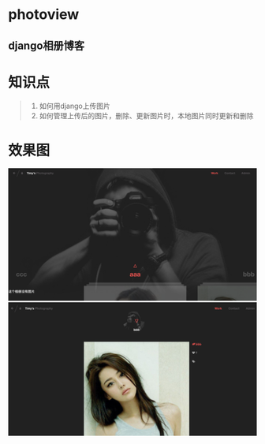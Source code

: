 # photoview
django相册博客
---

# 知识点
> 1. 如何用django上传图片
> 2. 如何管理上传后的图片，删除、更新图片时，本地图片同时更新和删除

# 效果图
![相册](show/static/image/photo1.png)
![相册](show/static/image/photo2.png)

